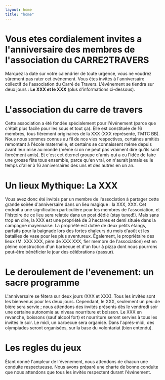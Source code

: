 ```yaml
---
layout: home
title: "home"
---
```


# Vous etes cordialement invites a l'anniversaire des membres de l'association du CARRE2TRAVERS
Marquez la date sur votre calendrier de toute urgence, vous ne voudrez sûrement pas rater cet événement.
Vous êtes invités à l'anniversaire collectif de l'association du Carré de Travers. L'événement se tiendra sur deux jours :
**Le XXX et le XXX** (plus d'informations ci-dessous).

# L'association du carre de travers
Cette association a été fondée spécialement pour l'événement (parce que c'était plus facile pour les sous et tout ça). Elle est constituée de 16 membres,
tous fièrement originaires de la XXX (XXX représente, TMTC BB). Nous nous sommes connus au fil de nos vies respectives, certaines amitiés remontant à l'école maternelle, et certains se connaissent même depuis avant leur mise au monde (même si on ne peut pas vraiment dire qu'ils sont forcément amis). Et c'est cet éternel groupe d'amis qui a eu l'idée de faire une grosse fête tous ensemble, parce qu'en vrai, on n'aurait jamais eu le temps d'aller à 16 anniversaires des uns et des autres en un an.

# Un lieux Mythique: La XXX
Vous avez donc été invités par un membre de l'association à partager cette grande soirée d'anniversaire dans un lieu magique : la XXX, XXX. Cet endroit a une signification particulière pour les membres de l'association, et l'histoire de ce lieu sera relatée dans un post dédié (stay tuned!). Mais sans trop en dire, la XXX est une propriété de 3 hectares et demi située dans la campagne mayennaise. La propriété est dotée de deux petits étangs, parfaits pour la baignade lors des fortes chaleurs du mois d'août et les batailles de vase pour les plus aventureux. Également, le propriétaire des lieux (M. XXX XXX, père de XXX XXX, fier membre de l'association) est en pleine construction d'un barbecue et d'un four à pizza dont nous pourrons peut-être bénéficier le jour des célébrations (passur).

# Le deroulement de l'evenement: un sacre programme
L'anniversaire se fêtera sur deux jours (XXX et XXX). Tous les invités sont les bienvenus pour les deux jours. Cependant, le XXX, seulement un peu de bière sera servie ; nous attendons des invités présents dès le vendredi soir une certaine autonomie au niveau nourriture et boisson. Le XXX en revanche, boissons (sauf alcool fort) et nourriture seront servies à tous les invités le soir. Le midi, un barbecue sera organisé. Dans l'après-midi, des olympiades seront organisées, sur la base du volontariat (bien entendu).

# Les regles du jeux
Étant donné l'ampleur de l'événement, nous attendons de chacun une conduite respectueuse. Nous avons préparé une charte de bonne conduite que nous attendons que tous les invités respectent durant l'événement.
